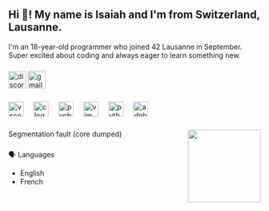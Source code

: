 <h2 align="left">Hi 👋! My name is Isaiah and I'm from Switzerland, Lausanne.</h2>

I'm an 18-year-old programmer who joined 42 Lausanne in September.
Super excited about coding and always eager to learn something new.

###

<div align="left">
  <img src="https://img.shields.io/static/v1?message=Discord&logo=discord&label=&color=7289DA&logoColor=white&labelColor=&style=for-the-badge" height="35" alt="discord logo"  />
  <img src="https://img.shields.io/static/v1?message=Gmail&logo=gmail&label=&color=D14836&logoColor=white&labelColor=&style=for-the-badge" height="35" alt="gmail logo"  />
</div>

###

<div align="left">
  <img src="https://cdn.jsdelivr.net/gh/devicons/devicon/icons/vscode/vscode-original.svg" height="30" alt="vscode logo"  />
  <img width="12" />
  <img src="https://cdn.jsdelivr.net/gh/devicons/devicon/icons/c/c-original.svg" height="30" alt="c logo"  />
  <img width="12" />
  <img src="https://cdn.jsdelivr.net/gh/devicons/devicon/icons/pycharm/pycharm-original.svg" height="30" alt="pycharm logo"  />
  <img width="12" />
  <img src="https://cdn.jsdelivr.net/gh/devicons/devicon/icons/vim/vim-original.svg" height="30" alt="vim logo"  />
  <img width="12" />
  <img src="https://cdn.jsdelivr.net/gh/devicons/devicon/icons/python/python-original.svg" height="30" alt="python logo"  />
  <img width="12" />
  <img src="https://skillicons.dev/icons?i=ps" height="30" alt="adobephotoshop logo"  />
</div>

###

<img align="right" height="145" src="https://cdn.discordapp.com/attachments/1020978584241831936/1107506559325585548/bounce.gif?ex=67828b1c&is=6781399c&hm=97eec66b6db6dc28b202dd2c40c79e795620ff938b8bf114eaa1fe883b675000&"  />

###

<p align="left">Segmentation fault (core dumped)</p>

###

🗣️ Languages

  - English
  - French

###
